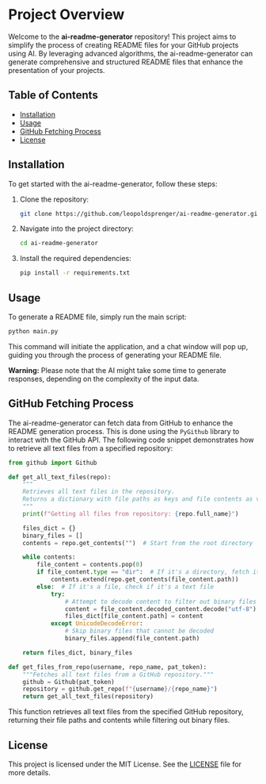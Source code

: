# Project Overview

Welcome to the **ai-readme-generator** repository! This project aims to simplify the process of creating README files for your GitHub projects using AI. By leveraging advanced algorithms, the ai-readme-generator can generate comprehensive and structured README files that enhance the presentation of your projects.

## Table of Contents
- [Installation](#installation)
- [Usage](#usage)
- [GitHub Fetching Process](#github-fetching-process)
- [License](#license)

## Installation

To get started with the ai-readme-generator, follow these steps:

1. Clone the repository:
   ```bash
   git clone https://github.com/leopoldsprenger/ai-readme-generator.git
   ```
2. Navigate into the project directory:
   ```bash
   cd ai-readme-generator
   ```
3. Install the required dependencies:
   ```bash
   pip install -r requirements.txt
   ```

## Usage

To generate a README file, simply run the main script:

```bash
python main.py
```

This command will initiate the application, and a chat window will pop up, guiding you through the process of generating your README file.

**Warning:** Please note that the AI might take some time to generate responses, depending on the complexity of the input data.

## GitHub Fetching Process

The ai-readme-generator can fetch data from GitHub to enhance the README generation process. This is done using the `PyGithub` library to interact with the GitHub API. The following code snippet demonstrates how to retrieve all text files from a specified repository:

```python
from github import Github

def get_all_text_files(repo):
    """
    Retrieves all text files in the repository.
    Returns a dictionary with file paths as keys and file contents as values.
    """
    print(f"Getting all files from repository: {repo.full_name}")

    files_dict = {}
    binary_files = []
    contents = repo.get_contents("")  # Start from the root directory

    while contents:
        file_content = contents.pop(0)
        if file_content.type == "dir":  # If it's a directory, fetch its contents
            contents.extend(repo.get_contents(file_content.path))
        else:  # If it's a file, check if it's a text file
            try:
                # Attempt to decode content to filter out binary files
                content = file_content.decoded_content.decode("utf-8")
                files_dict[file_content.path] = content
            except UnicodeDecodeError:
                # Skip binary files that cannot be decoded
                binary_files.append(file_content.path)

    return files_dict, binary_files

def get_files_from_repo(username, repo_name, pat_token):
    """Fetches all text files from a GitHub repository."""
    github = Github(pat_token)
    repository = github.get_repo(f"{username}/{repo_name}")
    return get_all_text_files(repository)
```

This function retrieves all text files from the specified GitHub repository, returning their file paths and contents while filtering out binary files.

## License

This project is licensed under the MIT License. See the [LICENSE](LICENSE) file for more details.
